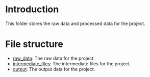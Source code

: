 # Introduction

This folder stores the raw data and processed data for the project.

# File structure

- [raw_data](./raw_data): The raw data for the project.
- [intermediate_files](./intermediate_files): The intermediate files for the project.
- [output](./output): The output data for the project.
